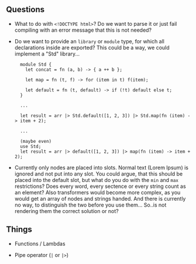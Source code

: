 ## Questions

- What to do with `<!DOCTYPE html>`? Do we want to parse it or just fail compiling with an error message that this is
  not needed?

- Do we want to provide an `library` or `module` type, for which all declarations inside are exported? This could be a
  way, we could implement a "Std" library...

  ```
    module Std {
      let concat = fn (a, b) -> { a ++ b };

      let map = fn (t, f) -> for (item in t) f(item);

      let default = fn (t, default) -> if (!t) default else t;
    }

    ...

    let result = arr |> Std.default([1, 2, 3]) |> Std.map(fn (item) -> item + 2);

    ...

    (maybe even)
    use Std;
    let result = arr |> default([1, 2, 3]) |> map(fn (item) -> item + 2);
  ```

- Currently only nodes are placed into slots. Normal text (<Text>Lorem Ipsum</Text>) is ignored and not put into any slot.
  You could argue, that this should be placed into the default slot, but what do you do with the `min` and `max` restrictions?
  Does every word, every sectence or every string count as an element?
  Also transformers would become more complex, as you would get an array of nodes and strings handed. 
  And there is currently no way, to distinguish the two before you use them...
  So..is not rendering them the correct solution or not?

## Things

- Functions / Lambdas

- Pipe operator (`|` or `|>`)
